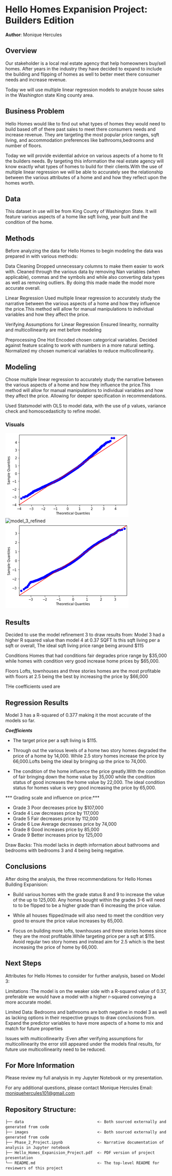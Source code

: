 # Hello Homes Expanision Project: Builders Edition
**Author**: Monique Hercules


## Overview
Our stakeholder is a local real estate agency that help homeowners buy/sell homes. After years in the industry they have decided to expand to include the building and flipping of homes as well to better meet there consumer needs and increase revenue.

Today we will use multiple linear regression models to analyze house sales in the Washington state King county area.


## Business Problem
Hello Homes would like to find out what types of homes they would need to build based off of there past sales to meet there consumers needs and increase revenue. They are targeting the most popular price ranges, sqft living, and accommodation preferences like bathrooms,bedrooms and number of floors. 

Today we will provide evidential advice on various aspects of a home to fit the builders needs. By targeting this information the real estate agency will know exactly what types of homes to build for their clients.With the use of multiple linear regression we will be able to accurately  see the relationship between the various attributes of a home and and how they reflect upon the homes worth. 


## Data
This dataset in use will be from King County of Washington State. It will feature various aspects of a home like sqft living, year built and the condition of the home. 


## Methods
Before analyzing the data for Hello Homes to begin modeling the data was prepared in with various methods:

Data Cleaning 
Dropped unnecessary columns to make them easier to work with. Cleaned through the various data by removing Nan variables (when applicable), commas and the symbols and while also converting data types as well as removing outliers. By doing this made made the model more accurate overall. 

Linear Regression 
Used multiple linear regression to accurately study the narrative between the various aspects of a home and how they influence the price.This method will allow for manual manipulations to individual variables and how they affect the price. 

Verifying Assumptions for Linear Regression 
Ensured linearity, normality and multicollinearity are met before modeling 

Preprocessing 
One Hot Encoded chosen categorical variables. Decided against feature scaling to work with numbers in a more natural setting. Normalized my chosen numerical variables to reduce multicollinearity. 



## Modeling 
Chose multiple linear regression to accurately study the narrative between the various aspects of a home and how they influence the price.This method will allow for manual manipulations to individual variables and how they affect the price. Allowing for deeper specification in recommendations.

Used Statsmodel with OLS to model data, with the  use of p values, variance check and homoscedasticity to refine model. 

### Visuals 

![refined_initial_model](./images/refined_initial_model.png)
![model_3_refined](./images/model_3_refined.png)
![model_4_refined](./images/model_4_refined.png)


## Results
Decided to use the model refinement 3 to draw results from: 
Model 3 had a higher R squared value than model 4 at 0.37 
SQFT 
Is this sqft living per a sqft or overall, The ideal sqft living price range being around $115

Conditions 
Homes that had conditions fair degrades price range by $35,000 while homes with condition very good increase home prices by $65,000. 

Floors 
Lofts, townhouses and three stories homes are the most profitable with floors at 2.5 being the best by increasing the price by $66,000

THe coefficients used are 

## Regression Results 

Model 3 has a R-squared of 0.377 making it the most accurate of the models so far.

***Coefficients***
- The target price per a sqft living is $115. 

- Through out the various levels of a home two story homes degraded the price of a home by 14,000. While 2.5 story homes increase the price by 66,000.Lofts being the ideal by bringing up the price to 74,000.

- The condition of the home influence the price greatly.With the condition of fair bringing down the home value by 35,000 while the condition status of good increases the home value by 22,000. The ideal condition status for homes value is very good increasing the price by 65,000. 

*** Grading scale and influence on price:***
- Grade 3 Poor decreases price by $107,000
- Grade 4 Low decreases price by 117,000
- Grade 5 Fair decreases price by 112,000
- Grade 6 Low Average decreases price by 74,000
- Grade 8 Good increases price by 85,000
- Grade 9 Better increases price by 125,000

Draw Backs:
This model lacks in depth information about bathrooms and bedrooms with bedrooms 3 and 4 being being negative. 


## Conclusions
After doing the analysis, the three recommendations for Hello Homes Building Expanision:

- Build various homes with the grade status 8 and 9 to increase the value of the up to 125,000. Any homes bought within the grades 3-6  will need to to be flipped to be a higher grade than 6 increasing the price value. 

- While all houses flipped/made will also need to meet the condition very good to ensure the price value increases by 65,000.

- Focus on building more lofts, townhouses and three stories homes since they are the most profitable.While targeting price per a sqft at $115. Avoid regular two story homes and instead aim for 2.5 which is the best increasing the price of home by 66,000. 

## Next Steps 
Attributes for Hello Homes to consider for further analysis, based on Model 3: 

Limitations :The model is on the weaker side with a R-squared value of 0.37, preferable we would have a model with a higher r-squared conveying a more accurate model.

Limited Data: Bedrooms and bathrooms are both negative in model 3 as well as lacking options in their respective groups to draw conclusions from. Expand the predictor variables to have more aspects of a home to mix and match for future properties 

Issues with multicollinearity :Even after verifying assumptions for multicollinearity the error still appeared under the models final results, for future use multicollinearity need to be reduced. 

## For More Information
Please review my full analysis in my Jupyter Notebook or my presentation.

For any additional questions, please contact Monique Hercules Email: moniquehercules101@gmail.com


## Repository Structure:
```
├── data                                <- Both sourced externally and generated from code
├── images                              <- Both sourced externally and generated from code
├── Phase_2_Project.ipynb               <- Narrative documentation of analysis in Jupyter notebook
├── Hello_Homes_Expanision_Project.pdf  <- PDF version of project presentation
└── README.md                           <- The top-level README for reviewers of this project
```
